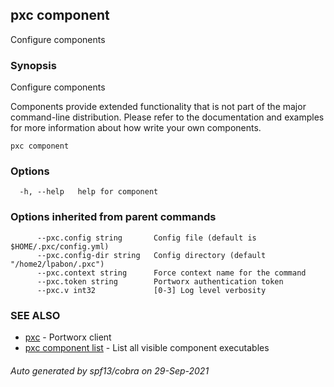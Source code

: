 ## pxc component

Configure components

### Synopsis


Configure components

Components provide extended functionality that is not part of the major command-line
distribution.  Please refer to the documentation and examples for more information
about how write your own components.

```
pxc component
```

### Options

```
  -h, --help   help for component
```

### Options inherited from parent commands

```
      --pxc.config string       Config file (default is $HOME/.pxc/config.yml)
      --pxc.config-dir string   Config directory (default "/home2/lpabon/.pxc")
      --pxc.context string      Force context name for the command
      --pxc.token string        Portworx authentication token
      --pxc.v int32             [0-3] Log level verbosity
```

### SEE ALSO

* [pxc](pxc.md)	 - Portworx client
* [pxc component list](pxc_component_list.md)	 - List all visible component executables

###### Auto generated by spf13/cobra on 29-Sep-2021
